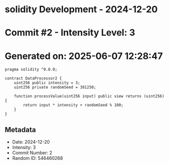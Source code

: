 ﻿# solidity Development - 2024-12-20
# Commit #2 - Intensity Level: 3
# Generated on: 2025-06-07 12:28:47
```solidity
pragma solidity ^0.8.0;

contract DataProcessor2 {
    uint256 public intensity = 3;
    uint256 private randomSeed = 381250;

    function processValue(uint256 input) public view returns (uint256) {
        return input * intensity + randomSeed % 100;
    }
}
```
## Metadata
- Date: 2024-12-20
- Intensity: 3
- Commit Number: 2
- Random ID: 546460268
